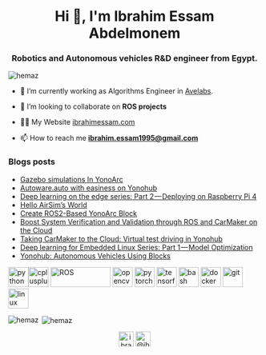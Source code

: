 <h1 align="center">Hi 👋, I'm Ibrahim Essam Abdelmonem</h1>
<h3 align="center">Robotics and Autonomous vehicles R&D engineer from Egypt.</h3>

<p align="left"> <img src="https://komarev.com/ghpvc/?username=hemaz" alt="hemaz" /> </p>

- 🔭 I’m currently working as Algorithms Engineer in [Avelabs](http://Avelabs.com).

- 👯 I’m looking to collaborate on **ROS projects**

- 👨‍💻 My Website [ibrahimessam.com](https://ibrahimessam.com)

- 📫 How to reach me **ibrahim.essam1995@gmail.com**

### Blogs posts
<!-- BLOG-POST-LIST:START -->
- [Gazebo simulations In YonoArc](https://medium.com/yonohub/gazebo-simulations-in-yonoarc-53ec700f7b87?source=rss-46833f23c049------2)
- [Autoware.auto with easiness on Yonohub](https://medium.com/yonohub/autoware-auto-with-easiness-on-yonohub-5e81d4612d06?source=rss-46833f23c049------2)
- [Deep learning on the edge series: Part 2 — Deploying on Raspberry Pi 4](https://medium.com/yonohub/deep-learning-on-the-edge-series-part-2-deploying-on-raspberry-pi-4-48ddda0a2932?source=rss-46833f23c049------2)
- [Hello AirSim’s World](https://medium.com/yonohub/hello-airsims-world-866a3c29db41?source=rss-46833f23c049------2)
- [Create ROS2-Based YonoArc Block](https://medium.com/yonohub/create-ros2-based-yonoarc-block-b0671e25fb71?source=rss-46833f23c049------2)
- [Boost System Verification and Validation through ROS and CarMaker on the Cloud](https://medium.com/yonohub/boost-system-verification-and-validation-through-ros-and-carmaker-on-the-cloud-131ff6fa611e?source=rss-46833f23c049------2)
- [Taking CarMaker to the Cloud: Virtual test driving in Yonohub](https://medium.com/yonohub/taking-carmaker-to-the-cloud-virtual-test-driving-in-yonoarc-b96538acc5ab?source=rss-46833f23c049------2)
- [Deep learning for Embedded Linux Series: Part 1 — Model Optimization](https://medium.com/yonohub/deep-learning-for-embedded-linux-series-part-1-model-optimization-daa553a5979?source=rss-46833f23c049------2)
- [Yonohub: Autonomous Vehicles Using Blocks](https://towardsdatascience.com/yonohub-autonomous-vehicles-using-blocks-ef4a1838d92c?source=rss-46833f23c049------2)
<!-- BLOG-POST-LIST:END -->

<p align="left">  <img src="https://upload.wikimedia.org/wikipedia/commons/c/c3/Python-logo-notext.svg" alt="python" width="40" height="40"/><img src="https://upload.wikimedia.org/wikipedia/commons/1/18/ISO_C%2B%2B_Logo.svg" alt="cplusplus" width="40" height="40"/> <img src="https://upload.wikimedia.org/wikipedia/commons/b/bb/Ros_logo.svg" alt="ROS" width="120" height="40"/> <img src="https://www.vectorlogo.zone/logos/opencv/opencv-icon.svg" alt="opencv" width="40" height="40"/> <img src="https://www.vectorlogo.zone/logos/pytorch/pytorch-icon.svg" alt="pytorch" width="40" height="40"/> <img src="https://www.vectorlogo.zone/logos/tensorflow/tensorflow-icon.svg" alt="tensorflow" width="40" height="40"/>
<img src="https://www.vectorlogo.zone/logos/gnu_bash/gnu_bash-icon.svg" alt="bash" width="40" height="40"/> <img src="https://devicons.github.io/devicon/devicon.git/icons/docker/docker-original-wordmark.svg" alt="docker" width="40" height="40"/> <img src="https://www.vectorlogo.zone/logos/git-scm/git-scm-icon.svg" alt="git" width="40" height="40"/> <img src="https://devicons.github.io/devicon/devicon.git/icons/linux/linux-original.svg" alt="linux" width="40" height="40"/> </p><p><img align="left" src="https://github-readme-stats.vercel.app/api/top-langs/?username=hemaz&layout=compact&hide=html" alt="hemaz" /></p>

<p>&nbsp;<img align="center" src="https://github-readme-stats.vercel.app/api?username=hemaz&show_icons=true" alt="hemaz" /></p>

<p align="center">
<a href="https://linkedin.com/in/ibrahimessam" target="blank"><img align="center" src="https://cdn.jsdelivr.net/npm/simple-icons@3.0.1/icons/linkedin.svg" alt="ibrahimessam" height="30" width="30" /></a>
<a href="https://medium.com/@ibrahimessam" target="blank"><img align="center" src="https://cdn.jsdelivr.net/npm/simple-icons@3.0.1/icons/medium.svg" alt="@ibrahimessam" height="30" width="30" /></a>
</p>
